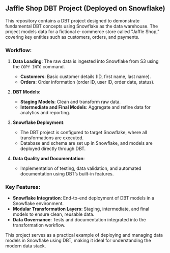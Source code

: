 ## Jaffle Shop DBT Project (Deployed on Snowflake)

This repository contains a DBT project designed to demonstrate fundamental DBT concepts using Snowflake as the data warehouse. The project models data for a fictional e-commerce store called "Jaffle Shop," covering key entities such as customers, orders, and payments.

### Workflow:

1. **Data Loading**: The raw data is ingested into Snowflake from S3 using the `COPY INTO` command.
    - **Customers**: Basic customer details (ID, first name, last name).
    - **Orders**: Order information (order ID, user ID, order date, status).

2. **DBT Models**:
    - **Staging Models**: Clean and transform raw data.
    - **Intermediate and Final Models**: Aggregate and refine data for analytics and reporting.

3. **Snowflake Deployment**:
    - The DBT project is configured to target Snowflake, where all transformations are executed.
    - Database and schema are set up in Snowflake, and models are deployed directly through DBT.

4. **Data Quality and Documentation**:
    - Implementation of testing, data validation, and automated documentation using DBT’s built-in features.

### Key Features:
- **Snowflake Integration**: End-to-end deployment of DBT models in a Snowflake environment.
- **Modular Transformation Layers**: Staging, intermediate, and final models to ensure clean, reusable data.
- **Data Governance**: Tests and documentation integrated into the transformation workflow.

This project serves as a practical example of deploying and managing data models in Snowflake using DBT, making it ideal for understanding the modern data stack.
